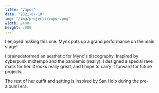 ```yaml
---
title: "Vapor"
date: "2021-07-10"
img: "/img/projects/vapor.png"
width: 2400
height: 3000
---
```


I enjoyed making this one. Mynx puts up a grand performance on the main stage!

I brainedstormed an aesthetic for Mynx's discography. Inspired by cyberpunk midtempo and the pandemic (really), I designed a special rave mask for her. It looks really great, and I hope to carry it forward for future projects.

The rest of her outfit and setting is inspired by San Holo during the pre-album1 era.
